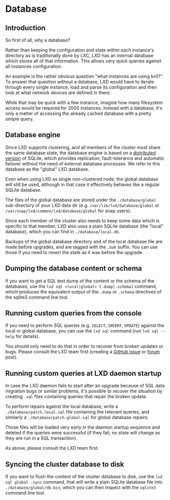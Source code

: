 # Database

## Introduction
So first of all, why a database?

Rather than keeping the configuration and state within each instance's
directory as is traditionally done by LXC, LXD has an internal database
which stores all of that information. This allows very quick queries
against all instances configuration.


An example is the rather obvious question "what instances are using br0?".
To answer that question without a database, LXD would have to iterate
through every single instance, load and parse its configuration and
then look at what network devices are defined in there.

While that may be quick with a few instance, imagine how many
filesystem access would be required for 2000 instances. Instead with a
database, it's only a matter of accessing the already cached database
with a pretty simple query.


## Database engine
Since LXD supports clustering, and all members of the cluster must share the
same database state, the database engine is based on a [distributed
version](https://github.com/canonical/dqlite) of SQLite, which provides
replication, fault-tolerance and automatic failover without the need of external
database processes. We refer to this database as the "global" LXD database.

Even when using LXD as single non-clustered node, the global database will still
be used, although in that case it effectively behaves like a regular SQLite
database.

The files of the global database are stored under the ``./database/global``
sub-directory of your LXD data dir (e.g. ``/var/lib/lxd/database/global`` or
``/var/snap/lxd/common/lxd/database/global`` for snap users).

Since each member of the cluster also needs to keep some data which is specific
to that member, LXD also uses a plain SQLite database (the "local" database),
which you can find in ``./database/local.db``.

Backups of the global database directory and of the local database file are made
before upgrades, and are tagged with the ``.bak`` suffix. You can use those if
you need to revert the state as it was before the upgrade.

## Dumping the database content or schema
If you want to get a SQL text dump of the content or the schema of the databases,
use the ``lxd sql <local|global> [.dump|.schema]`` command, which produces the
equivalent output of the ``.dump`` or ``.schema`` directives of the sqlite3
command line tool.

## Running custom queries from the console
If you need to perform SQL queries (e.g. ``SELECT``, ``INSERT``, ``UPDATE``)
against the local or global database, you can use the ``lxd sql`` command (run
``lxd sql --help`` for details).

You should only need to do that in order to recover from broken updates or bugs.
Please consult the LXD team first (creating a [GitHub
issue](https://github.com/canonical/lxd/issues/new) or
[forum](https://discuss.linuxcontainers.org/) post).

## Running custom queries at LXD daemon startup
In case the LXD daemon fails to start after an upgrade because of SQL data
migration bugs or similar problems, it's possible to recover the situation by
creating ``.sql`` files containing queries that repair the broken update.

To perform repairs against the local database, write a
``./database/patch.local.sql`` file containing the relevant queries, and
similarly a ``./database/patch.global.sql`` for global database repairs.

Those files will be loaded very early in the daemon startup sequence and deleted
if the queries were successful (if they fail, no state will change as they are
run in a SQL transaction).

As above, please consult the LXD team first.

## Syncing the cluster database to disk
If you want to flush the content of the cluster database to disk, use the ``lxd
sql global .sync`` command, that will write a plain SQLite database file into
``./database/global/db.bin``, which you can then inspect with the ``sqlite3``
command line tool.
